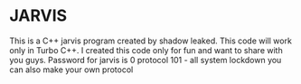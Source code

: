 # JARVIS
This is a C++ jarvis program created by shadow leaked.
This code will work only in Turbo C++.
I created this code only for fun and want to share with you guys.
Password for jarvis is 0
protocol 101 - all system lockdown
you can also make your own protocol
